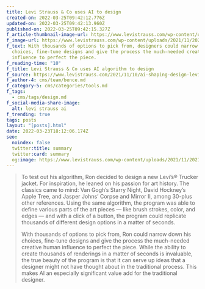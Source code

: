 ```yaml
---
title: Levi Strauss & Co uses AI to design
created-on: 2022-03-25T09:42:12.776Z
updated-on: 2022-03-25T09:42:13.960Z
published-on: 2022-03-25T09:42:15.327Z
f_article-thumbnail-image-url: https://www.levistrauss.com/wp-content/uploads/2021/11/2021110_AI-DESIGNER-ART-TRUCKER_HERO.jpg
f_image-url: https://www.levistrauss.com/wp-content/uploads/2021/11/2021110_AI-DESIGNER-ART-TRUCKER_HERO.jpg
f_text: With thousands of options to pick from, designers could narrow down
  choices, fine-tune designs and give the process the much-needed creative human
  influence to perfect the piece.
f_reading-time: "10"
f_title: Levi Strauss & Co uses AI algorithm to design
f_source: https://www.levistrauss.com/2021/11/10/ai-shaping-design-levi-strauss/
f_author-4: cms/team/bence.md
f_category-5: cms/categories/tools.md
f_tags:
  - cms/tags/design.md
f_social-media-share-image:
  alt: levi strauss ai
f_trending: true
tags: posts
layout: "[posts].html"
date: 2022-03-23T18:12:06.174Z
seo:
  noindex: false
  twitter:title: summary
  twitter:card: summary
  og:image: https://www.levistrauss.com/wp-content/uploads/2021/11/2021110_AI-DESIGNER-ART-TRUCKER_HERO.jpg
---
```

> To test out his algorithm, Ron decided to design a new Levi’s® Trucker jacket. For inspiration, he leaned on his passion for art history. The classics came to mind: Van Gogh’s Starry Night, David Hockney’s Apple Tree, and Jasper Johns’ Corpse and Mirror II, among 30-plus other references. Using the same algorithm, the program was able to define various parts of the art pieces — like brush strokes, color, and edges — and with a click of a button, the program could replicate thousands of different design options in a matter of seconds.
>
> With thousands of options to pick from, Ron could narrow down his choices, fine-tune designs and give the process the much-needed creative human influence to perfect the piece. While the ability to create thousands of renderings in a matter of seconds is invaluable, the true beauty of the program is that it can serve up ideas that a designer might not have thought about in the traditional process. This makes AI an especially significant value add for the traditional designer.